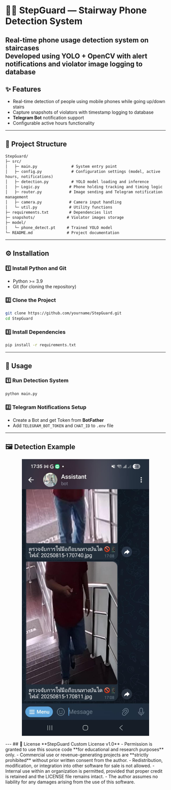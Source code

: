# 📱🚫 StepGuard — Stairway Phone Detection System
Real-time phone usage detection system on staircases  
Developed using **YOLO + OpenCV** with alert notifications and violator image logging to database
---
## ✨ Features
- Real-time detection of people using mobile phones while going up/down stairs
- Capture snapshots of violators with timestamp logging to database
- **Telegram Bot** notification support
- Configurable active hours functionality
---
## 📂 Project Structure
```plaintext
StepGuard/
├─ src/
│   ├─ main.py               # System entry point
│   ├─ config.py             # Configuration settings (model, active hours, notifications)
│   ├─ detection.py          # YOLO model loading and inference
│   ├─ Logic.py             # Phone holding tracking and timing logic
│   ├─ router.py            # Image sending and Telegram notification management
│   ├─ camera.py            # Camera input handling
│   └─ util.py              # Utility functions
├─ requirements.txt         # Dependencies list
├─ snapshots/              # Violator images storage
├─ model/
│   └─ phone_detect.pt     # Trained YOLO model
└─ README.md               # Project documentation
```
---
## ⚙️ Installation
### 1️⃣ Install Python and Git
- Python >= 3.9
- Git (for cloning the repository)
### 2️⃣ Clone the Project
```bash
git clone https://github.com/yourname/StepGuard.git
cd StepGuard
```
### 3️⃣ Install Dependencies
```bash
pip install -r requirements.txt
```
---
## 🚀 Usage
### 1️⃣ Run Detection System
```bash
python main.py
```
### 2️⃣ Telegram Notifications Setup
- Create a Bot and get Token from **BotFather**
- Add `TELEGRAM_BOT_TOKEN` and `CHAT_ID` to `.env` file
---
## 🖼️ Detection Example
<p align="center">
  <img src="image/perview.jpg" alt="Detection Example" width="400"/>
</p>
---
## 📜 License
**StepGuard Custom License v1.0**
- Permission is granted to use this source code **for educational and research purposes** only.
- Commercial use or revenue-generating projects are **strictly prohibited** without prior written consent from the author.
- Redistribution, modification, or integration into other software for sale is not allowed.
- Internal use within an organization is permitted, provided that proper credit is retained and the LICENSE file remains intact.
- The author assumes no liability for any damages arising from the use of this software.
